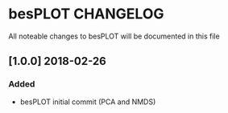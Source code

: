 # besPLOT CHANGELOG

All noteable changes to besPLOT will be documented in this file

## [1.0.0] 2018-02-26

### Added
- besPLOT initial commit (PCA and NMDS)
